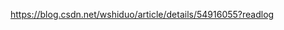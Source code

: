 


<img :src="$withBase('images/logo.png')">

https://blog.csdn.net/wshiduo/article/details/54916055?readlog